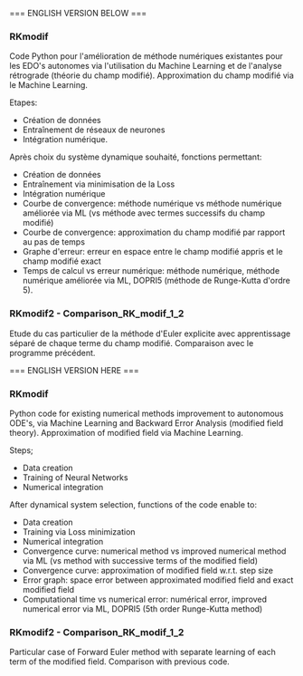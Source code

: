 === ENGLISH VERSION BELOW ===

### RKmodif ###

Code Python pour l'amélioration de méthode numériques existantes pour les EDO's autonomes via l'utilisation du Machine Learning et de l'analyse rétrograde (théorie du champ modifié). Approximation du champ modifié via le Machine Learning.

Etapes:

- Création de données
- Entraînement de réseaux de neurones
- Intégration numérique.

Après choix du système dynamique souhaité, fonctions permettant:

- Création de données
- Entraînement via minimisation de la Loss
- Intégration numérique
- Courbe de convergence: méthode numérique vs méthode numérique améliorée via ML (vs méthode avec termes successifs du champ modifié)
- Courbe de convergence: approximation du champ modifié par rapport au pas de temps
- Graphe d'erreur: erreur en espace entre le champ modifié appris et le champ modifié exact
- Temps de calcul vs erreur numérique: méthode numérique, méthode numérique améliorée via ML, DOPRI5 (méthode de Runge-Kutta d'ordre 5).

### RKmodif2 - Comparison_RK_modif_1_2 ###

Etude du cas particulier de la méthode d'Euler explicite avec apprentissage séparé de chaque terme du champ modifié. Comparaison avec le programme précédent.


=== ENGLISH VERSION HERE ===

### RKmodif ###

Python code for existing numerical methods improvement to autonomous ODE's, via Machine Learning and Backward Error Analysis (modified field theory). Approximation of modified field via Machine Learning.

Steps;

- Data creation
- Training of Neural Networks
- Numerical integration

After dynamical system selection, functions of the code enable to:

- Data creation
- Training via Loss minimization
- Numerical integration
- Convergence curve: numerical method vs improved numerical method via ML (vs method with successive terms of the modified field)
- Convergence curve: approximation of modified field w.r.t. step size
- Error graph: space error between approximated modified field and exact modified field
- Computational time vs numerical error: numérical error, improved numerical error via ML, DOPRI5 (5th order Runge-Kutta method)

### RKmodif2 - Comparison_RK_modif_1_2 ###

Particular case of Forward Euler method with separate learning of each term of the modified field. Comparison with previous code.
